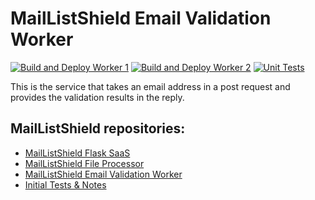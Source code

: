 # MailListShield Email Validation Worker

[![Build and Deploy Worker 1](https://github.com/cansinacarer/maillistshield-validation-worker/actions/workflows/deploy-worker-1.yml/badge.svg)](https://github.com/cansinacarer/maillistshield-validation-worker/actions/workflows/deploy-worker-1.yml)
[![Build and Deploy Worker 2](https://github.com/cansinacarer/maillistshield-validation-worker/actions/workflows/deploy-worker-2.yml/badge.svg)](https://github.com/cansinacarer/maillistshield-validation-worker/actions/workflows/deploy-worker-2.yml)
[![Unit Tests](https://github.com/cansinacarer/maillistshield-validation-worker/actions/workflows/ci.yml/badge.svg)](https://github.com/cansinacarer/maillistshield-validation-worker/actions/workflows/ci.yml)

This is the service that takes an email address in a post request and provides the validation results in the reply.

## MailListShield repositories:
- [MailListShield Flask SaaS](https://github.com/cansinacarer/maillistshield-com)
- [MailListShield File Processor](https://github.com/cansinacarer/maillistshield-scheduler)
- [MailListShield Email Validation Worker](https://github.com/cansinacarer/maillistshield-validation-worker)
- [Initial Tests & Notes](https://github.com/cansinacarer/email-verification-test)